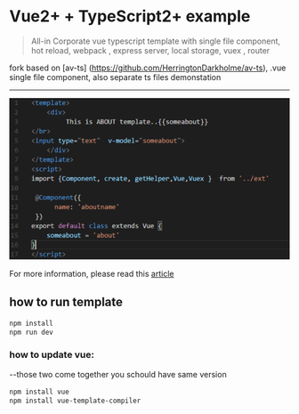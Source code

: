 #  Vue2+ + TypeScript2+ example 
> All-in Corporate vue typescript template with single file component, hot reload, webpack , express server,
> local storage, vuex , router

fork based on [av-ts] (https://github.com/HerringtonDarkholme/av-ts), .vue single file component, also separate ts files demonstation 

------

![screenshot](screen1.png)

For more information, please read this [article](https://herringtondarkholme.github.io/2016/10/03/vue2-ts2/)

## how to run template
```
npm install 
npm run dev
```

### how to update vue:
--those two come together you schould have same version
```
npm install vue 
npm install vue-template-compiler
```
